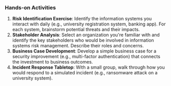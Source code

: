 ### Hands-on Activities

1. **Risk Identification Exercise**: Identify the information systems you interact with daily (e.g., university registration system, banking app). For each system, brainstorm potential threats and their impacts.
2. **Stakeholder Analysis**: Select an organization you're familiar with and identify the key stakeholders who would be involved in information systems risk management. Describe their roles and concerns.
3. **Business Case Development**: Develop a simple business case for a security improvement (e.g., multi-factor authentication) that connects the investment to business outcomes.
4. **Incident Response Tabletop**: With a small group, walk through how you would respond to a simulated incident (e.g., ransomware attack on a university system).
